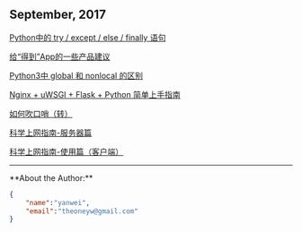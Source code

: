 ## September, 2017
<!--[w3school](html/w3school.html)-->

[Python中的 try / except / else / finally 语句](devops/python/try-except-else-finally.md)

[给“得到”App的一些产品建议](product/advice-for-dedao-app.md)

[Python3中 global 和 nonlocal 的区别](devops/python/global-nonlocal.md)

[Nginx + uWSGI + Flask + Python 简单上手指南](devops/python/nginx-uwsgi-flask-python.md)

[如何吹口哨（转）](misc/how-to-whistle.md)

[科学上网指南-服务器篇](shadowsocks/shadowsocks-server.md)

[科学上网指南-使用篇（客户端）](shadowsocks/shadowsocks-client.md)

<!--
[App账号体系设计和注册登录流程](product/app-account-register-login.md)

Todo: 
[2017年阅读清单](education/books-2017.md)
[适合小团队的产品管理和研发流程]()
[几款背单词App的比较](education/vocabulary-apps.md)
[Python学习笔记 系列]()
[程序员眼中的Scratch]()
[程序员家长如何教小朋友用Scratch学编程]()
[中国诗词大会抢答模式的策略分析]()
[最近2年的工作总结]()
-->

<hr>
**About the Author:**

```json
{
    "name":"yanwei",
    "email":"theoneyw@gmail.com"
}
```
